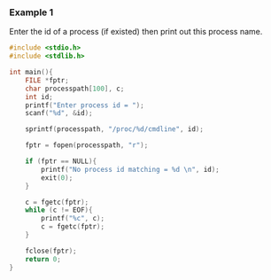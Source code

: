 ### Example 1

Enter the id of a process (if existed) then print out this process name.

```c
#include <stdio.h>
#include <stdlib.h>

int main(){
	FILE *fptr;
	char processpath[100], c;
	int id;
	printf("Enter process id = ");
	scanf("%d", &id);

	sprintf(processpath, "/proc/%d/cmdline", id); 

	fptr = fopen(processpath, "r");

	if (fptr == NULL){
		printf("No process id matching = %d \n", id);
		exit(0);
	}

	c = fgetc(fptr);
	while (c != EOF){
		printf("%c", c);
		c = fgetc(fptr);
	}

	fclose(fptr);
	return 0;
}
```